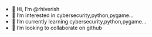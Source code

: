- 👋 Hi, I’m @rhiverish
- 👀 I’m interested in cybersecurity,python,pygame...
- 🌱 I’m currently learning cybersecurity,python,pygame...
- 💞️ I’m looking to collaborate on github


<!---
rhiverish/rhiverish is a ✨ special ✨ repository because its `README.md` (this file) appears on your GitHub profile.
You can click the Preview link to take a look at your changes.
--->
